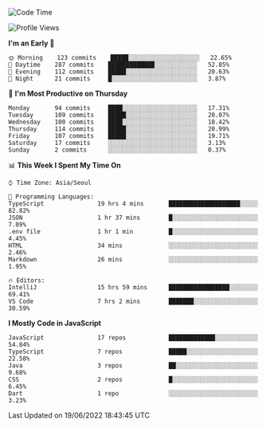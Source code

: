 <!--START_SECTION:waka-->
![Code Time](http://img.shields.io/badge/Code%20Time-0%20secs-blue)

![Profile Views](http://img.shields.io/badge/Profile%20Views-0-blue)

**I'm an Early 🐤** 

```text
🌞 Morning    123 commits    █████░░░░░░░░░░░░░░░░░░░░   22.65% 
🌆 Daytime    287 commits    █████████████░░░░░░░░░░░░   52.85% 
🌃 Evening    112 commits    █████░░░░░░░░░░░░░░░░░░░░   20.63% 
🌙 Night      21 commits     █░░░░░░░░░░░░░░░░░░░░░░░░   3.87%

```
📅 **I'm Most Productive on Thursday** 

```text
Monday       94 commits     ████░░░░░░░░░░░░░░░░░░░░░   17.31% 
Tuesday      109 commits    █████░░░░░░░░░░░░░░░░░░░░   20.07% 
Wednesday    100 commits    ████░░░░░░░░░░░░░░░░░░░░░   18.42% 
Thursday     114 commits    █████░░░░░░░░░░░░░░░░░░░░   20.99% 
Friday       107 commits    █████░░░░░░░░░░░░░░░░░░░░   19.71% 
Saturday     17 commits     ░░░░░░░░░░░░░░░░░░░░░░░░░   3.13% 
Sunday       2 commits      ░░░░░░░░░░░░░░░░░░░░░░░░░   0.37%

```


📊 **This Week I Spent My Time On** 

```text
⌚︎ Time Zone: Asia/Seoul

💬 Programming Languages: 
TypeScript               19 hrs 4 mins       ████████████████████░░░░░   82.82% 
JSON                     1 hr 37 mins        █░░░░░░░░░░░░░░░░░░░░░░░░   7.09% 
.env file                1 hr 1 min          █░░░░░░░░░░░░░░░░░░░░░░░░   4.45% 
HTML                     34 mins             ░░░░░░░░░░░░░░░░░░░░░░░░░   2.46% 
Markdown                 26 mins             ░░░░░░░░░░░░░░░░░░░░░░░░░   1.95%

🔥 Editors: 
IntelliJ                 15 hrs 59 mins      █████████████████░░░░░░░░   69.41% 
VS Code                  7 hrs 2 mins        ███████░░░░░░░░░░░░░░░░░░   30.59%

```

**I Mostly Code in JavaScript** 

```text
JavaScript               17 repos            █████████████░░░░░░░░░░░░   54.84% 
TypeScript               7 repos             █████░░░░░░░░░░░░░░░░░░░░   22.58% 
Java                     3 repos             ██░░░░░░░░░░░░░░░░░░░░░░░   9.68% 
CSS                      2 repos             █░░░░░░░░░░░░░░░░░░░░░░░░   6.45% 
Dart                     1 repo              ░░░░░░░░░░░░░░░░░░░░░░░░░   3.23%

```



 Last Updated on 19/06/2022 18:43:45 UTC
<!--END_SECTION:waka-->
